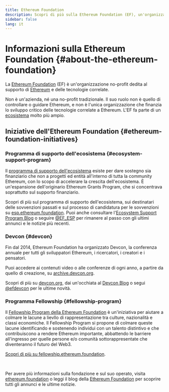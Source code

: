 ```yaml
---
title: Ethereum Foundation
description: Scopri di più sulla Ethereum Foundation (EF), un'organizzazione no-profit dedita al supporto di Ethereum e delle tecnologie correlate.
sidebar: false
lang: it
---
```


# Informazioni sulla Ethereum Foundation {#about-the-ethereum-foundation}

<Logo/>

La [Ethereum Foundation](http://ethereum.foundation/) (EF) è un'organizzazione no-profit dedita al supporto di [Ethereum](/what-is-ethereum/) e delle tecnologie correlate.

Non è un'azienda, né una no-profit tradizionale. Il suo ruolo non è quello di controllare o guidare Ethereum, e non è l'unica organizzazione che finanzia lo sviluppo critico delle tecnologie correlate a Ethereum. L'EF fa parte di un [ecosistema](/community/) molto più ampio.

## Iniziative dell'Ethereum Foundation {#ethereum-foundation-initiatives}

### Programma di supporto dell'ecosistema {#ecosystem-support-program}

Il [programma di supporto dell'ecosistema](https://esp.ethereum.foundation/) esiste per dare sostegno sia finanziario che non a progetti ed entità all'interno di tutta la community Ethereum, con lo scopo di accelerare la crescita dell'ecosistema. È un'espansione dell'originario Ethereum Grants Program, che si concentrava soprattutto sul supporto finanziario.

Scopri di più sul programma di supporto dell'ecosistema, sui destinatari delle sovvenzioni passati e sul processo di candidatura per le sovvenzioni su [esp.ethereum.foundation](https://esp.ethereum.foundation/). Puoi anche consultare l'[Ecosystem Support Program Blog](https://blog.ethereum.org/category/ecosystem-support-program/) o seguire [@EF_ESP](https://twitter.com/EF_ESP) per rimanere al passo con gli ultimi annunci e le notizie più recenti.

### Devcon {#devcon}

Fin dal 2014, Ethereum Foundation ha organizzato Devcon, la conferenza annuale per tutti gli sviluppatori Ethereum, i ricercatori, i creatori e i pensatori.

Puoi accedere ai contenuti video o alle conferenze di ogni anno, a partire da quello di creazione, su [archive.devcon.org](https://archive.devcon.org/).

Scopri di più su [devcon.org](https://devcon.org/), dai un'occhiata al [Devcon Blog](https://blog.ethereum.org/category/devcon/) o segui [@efdevcon](https://twitter.com/EFDevcon) per le ultime novità.

### Programma Fellowship {#fellowship-program}

Il [Fellowship Program della Ethereum Foundation](https://fellowship.ethereum.foundation/) è un'iniziativa per aiutare a colmare le lacune a lievllo di rappresentazione tra culture, nazionalità e classi economiche. Il Fellowship Program si propone di colmare queste lacune identificando e sostenendo individui con un talento distintivo e che contribuiscono a rendere Ethereum importante, abbattendo le barriere all'ingresso per quelle persone e/o comunità sottorappresentate che diventeranno il futuro del Web3.

[Scopri di più su fellowship.ethereum.foundation](https://fellowship.ethereum.foundation/).

<br/>

Per avere più informazioni sulla fondazione e sul suo operato, visita [ethereum.foundation](http://ethereum.foundation/) o leggi il blog della [Ethereum Foundation](https://blog.ethereum.org/) per scoprire tutti gli annunci e le ultime notizie.
